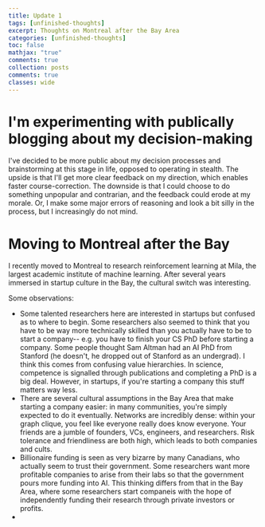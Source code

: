 ```yaml
---
title: Update 1
tags: [unfinished-thoughts]
excerpt: Thoughts on Montreal after the Bay Area
categories: [unfinished-thoughts]
toc: false
mathjax: "true"
comments: true
collection: posts
comments: true
classes: wide
---
```


# I'm experimenting with publically blogging about my decision-making

I've decided to be more public about my decision processes and brainstorming at this stage in life, opposed to operating in stealth. The upside is that I'll get more clear feedback on my direction, which enables faster course-correction. The downside is that I could choose to do something unpopular and contrarian, and the feedback could erode at my morale. Or, I make some major errors of reasoning and look a bit silly in the process, but I increasingly do not mind.

# Moving to Montreal after the Bay

I recently moved to Montreal to research reinforcement learning at Mila, the largest academic institute of machine learning. After several years immersed in startup culture in the Bay, the cultural switch was interesting.

Some observations:
* Some talented researchers here are interested in startups but confused as to where to begin. Some researchers also seemed to think that you have to be way more technically skilled than you actually have to be to start a company-- e.g. you have to finish your CS PhD before starting a company. Some people thought Sam Altman had an AI PhD from Stanford (he doesn't, he dropped out of Stanford as an undergrad). I think this comes from confusing value hierarchies. In science, competence is signalled through publications and completing a PhD is a big deal. However, in startups, if you're starting a company this stuff matters way less.
* There are several cultural assumptions in the Bay Area that make starting a company easier: in many communities, you're simply expected to do it eventually. Networks are incredibly dense: within your graph clique, you feel like everyone really does know everyone. Your friends are a jumble of founders, VCs, engineers, and researchers. Risk tolerance and friendliness are both high, which leads to both companies and cults.
* Billionaire funding is seen as very bizarre by many Canadians, who actually seem to trust their government. Some researchers want more profitable companies to arise from their labs so that the government pours more funding into AI. This thinking differs from that in the Bay Area, where some researchers start companeis with the hope of independently funding their research through private investors or profits.
* 